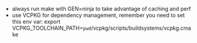 - always run make with GEN=ninja to take advantage of caching and perf
- use VCPKG for dependency management, remember you need to set this env var: export VCPKG_TOOLCHAIN_PATH=`pwd`/vcpkg/scripts/buildsystems/vcpkg.cmake